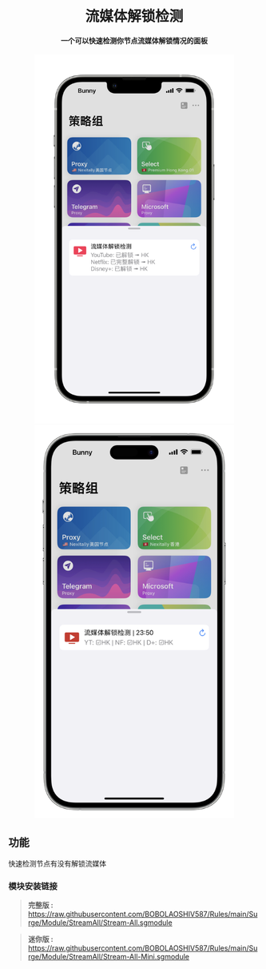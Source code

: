 <h1 align="center">流媒体解锁检测</h1>

<h4 align="center">一个可以快速检测你节点流媒体解锁情况的面板 </h4>

<p align="center">
<img src="img/All.PNG" width="400" /> </div>
<img src="img/Mini.PNG" width="400" /> </div>
</p>

## 功能
快速检测节点有没有解锁流媒体


### 模块安装链接
> **完整版 :** https://raw.githubusercontent.com/BOBOLAOSHIV587/Rules/main/Surge/Module/StreamAll/Stream-All.sgmodule<br>


> **迷你版 :** https://raw.githubusercontent.com/BOBOLAOSHIV587/Rules/main/Surge/Module/StreamAll/Stream-All-Mini.sgmodule<br>

